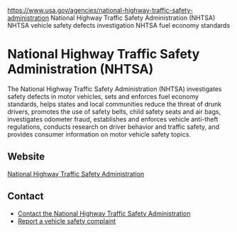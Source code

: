 

https://www.usa.gov/agencies/national-highway-traffic-safety-administration
National Highway Traffic Safety Administration (NHTSA)
NHTSA vehicle safety defects investigation
NHTSA fuel economy standards

National Highway Traffic Safety Administration
(NHTSA)
======================================================

The National Highway Traffic Safety Administration (NHTSA) investigates safety defects in motor vehicles, sets and enforces fuel economy standards, helps states and local communities reduce the threat of drunk drivers, promotes the use of safety belts, child safety seats and air bags, investigates odometer fraud, establishes and enforces vehicle anti-theft regulations, conducts research on driver behavior and traffic safety, and provides consumer information on motor vehicle safety topics.

Website
-------

[National Highway Traffic Safety Administration](https://www.nhtsa.gov)

Contact
-------

* [Contact the National Highway Traffic Safety Administration](http://www.nhtsa.gov/Contact)
* [Report a vehicle safety complaint](https://www.nhtsa.gov/report-a-safety-problem)
